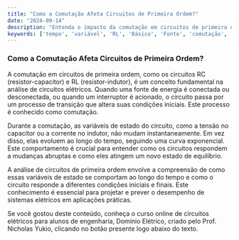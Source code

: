 ```yaml
---
title: "Como a Comutação Afeta Circuitos de Primeira Ordem?"
date: "2024-09-14"
description: "Entenda o impacto da comutação em circuitos de primeira ordem e como isso influencia o comportamento de circuitos RC e RL."
keywords: ['tempo', 'variável', 'RL', 'Básico', 'Fonte', 'comutação', 'RC']
---
```


### Como a Comutação Afeta Circuitos de Primeira Ordem?

A comutação em circuitos de primeira ordem, como os circuitos RC (resistor-capacitor) e RL (resistor-indutor), é um conceito fundamental na análise de circuitos elétricos. Quando uma fonte de energia é conectada ou desconectada, ou quando um interruptor é acionado, o circuito passa por um processo de transição que altera suas condições iniciais. Este processo é conhecido como comutação.

Durante a comutação, as variáveis de estado do circuito, como a tensão no capacitor ou a corrente no indutor, não mudam instantaneamente. Em vez disso, elas evoluem ao longo do tempo, seguindo uma curva exponencial. Este comportamento é crucial para entender como os circuitos respondem a mudanças abruptas e como eles atingem um novo estado de equilíbrio.

A análise de circuitos de primeira ordem envolve a compreensão de como essas variáveis de estado se comportam ao longo do tempo e como o circuito responde a diferentes condições iniciais e finais. Este conhecimento é essencial para projetar e prever o desempenho de sistemas elétricos em aplicações práticas.

Se você gostou deste conteúdo, conheça o curso online de circuitos elétricos para alunos de engenharia, Domínio Elétrico, criado pelo Prof. Nicholas Yukio, clicando no botão presente logo abaixo do texto.